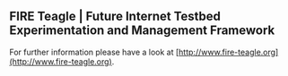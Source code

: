 FIRE Teagle | Future Internet Testbed Experimentation and Management Framework 
---------------------------------------------------------------------------

For further information please have a look at [http://www.fire-teagle.org](http://www.fire-teagle.org).
